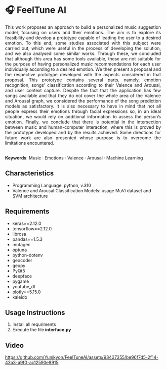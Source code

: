# 🎧 FeelTune AI 

<div align="justify"> 
This work proposes an approach to build a personalized music suggestion model, focusing on users and their emotions. The aim is to explore its feasibility and develop a prototype capable of leading the user to a desired emotion. To this end, some studies associated with this subject were carried out, which were useful in the process of developing the solution, and we also analysed some similar works. Through these, we concluded that although this area has some tools available, these are not suitable for the purpose of having personalized music recommendations for each user individually according to a desired emotion. We then present a proposal and the respective prototype developed with the aspects considered in that proposal. This prototype contains several parts, namely, emotion recognition, songs' classification according to their Valence and Arousal, and user context capture. Despite the fact that the application has few songs available and that they do not cover the whole area of the Valence and Arousal graph, we considered the performance of the song prediction models as satisfactory. It is also necessary to have in mind that not all people express their emotions through facial expressions so, in an ideal situation, we would rely on additional information to assess the person’s emotion. Finally, we conclude that there is potential in the intersection between music and human-computer interaction, where this is proved by the prototype developed and by the results achieved. Some directions for future work are also presented whose purpose is to overcome the limitations encountered. 
</div>
<br>

**Keywords**: Music · Emotions · Valence · Arousal · Machine Learning

## Characteristics

- Programming Language: python, v.310
- Valence and Arousal Classification Models: usage MuVi dataset and SVM architecture

## Requirements

- keras==2.12.0
- tensorflow==2.12.0
- librosa
- pandas==1.5.3
- mutagen
- optuna
- python-dotenv
- geocoder
- geopy
- PyQt5
- deepface
- pygame
- youtube_dl
- plotly==5.15.0
- kaleido

## Usage Instructions

1. Install all requriments
2. Execute the file **interface.py**

## Video

https://github.com/Yunikyon/FeelTuneAI/assets/93437355/be96f7d5-2f14-43a3-a9f0-ac12590e8915

